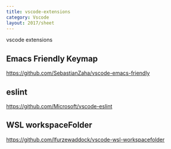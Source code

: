 ```yaml
---
title: vscode-extensions
category: Vscode
layout: 2017/sheet
---
```


vscode extensions

## Emacs Friendly Keymap

https://github.com/SebastianZaha/vscode-emacs-friendly

## eslint

https://github.com/Microsoft/vscode-eslint

## WSL workspaceFolder

https://github.com/lfurzewaddock/vscode-wsl-workspacefolder
